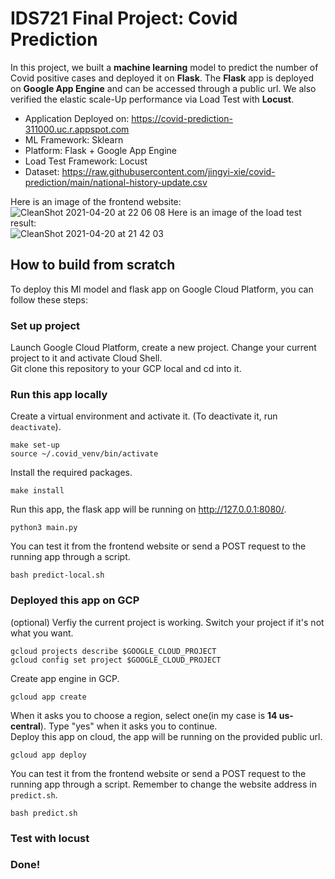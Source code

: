 # IDS721 Final Project: Covid Prediction

In this project, we built a **machine learning** model to predict the number of Covid positive cases and deployed it on **Flask**. The **Flask** app is deployed on **Google App Engine** and can be accessed through a public url. We also verified the elastic scale-Up performance via Load Test with **Locust**.
* Application Deployed on: https://covid-prediction-311000.uc.r.appspot.com
* ML Framework: Sklearn
* Platform: Flask + Google App Engine
* Load Test Framework: Locust
* Dataset: https://raw.githubusercontent.com/jingyi-xie/covid-prediction/main/national-history-update.csv  

Here is an image of the frontend website:  
![CleanShot 2021-04-20 at 22 06 08](https://user-images.githubusercontent.com/49466651/115486455-ad015480-a224-11eb-850e-4a5913e8c605.png)
Here is an image of the load test result:  
![CleanShot 2021-04-20 at 21 42 03](https://user-images.githubusercontent.com/49466651/115485025-e84e5400-a221-11eb-8285-4a62499597d4.png)

## How to build from scratch
To deploy this Ml model and flask app on Google Cloud Platform, you can follow these steps:

### Set up project
Launch Google Cloud Platform, create a new project. Change your current project to it and activate Cloud Shell.  
Git clone this repository to your GCP local and cd into it.  

### Run this app locally
Create a virtual environment and activate it. (To deactivate it, run ```deactivate```).  
```
make set-up
source ~/.covid_venv/bin/activate
```
Install the required packages.  
```
make install
```
Run this app, the flask app will be running on http://127.0.0.1:8080/.  
```
python3 main.py
```
You can test it from the frontend website or send a POST request to the running app through a script.
```
bash predict-local.sh
```
### Deployed this app on GCP
(optional) Verfiy the current project is working. Switch your project if it's not what you want.  
```
gcloud projects describe $GOOGLE_CLOUD_PROJECT
gcloud config set project $GOOGLE_CLOUD_PROJECT
```
Create app engine in GCP.
```
gcloud app create 
```
When it asks you to choose a region, select one(in my case is **14 us-central**). Type "yes" when it asks you to continue.  
Deploy this app on cloud, the app will be running on the provided public url.  
```
gcloud app deploy
```
You can test it from the frontend website or send a POST request to the running app through a script. Remember to change the website address in ```predict.sh```.  
```
bash predict.sh
```
### Test with locust

### Done!
